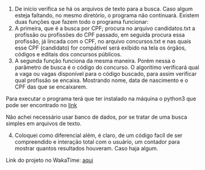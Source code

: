 1. De início verifica se há os arquivos de texto para a busca. Caso algum esteja faltando, no mesmo diretório, o programa não continuará.
Existem duas funções que fazem todo o programa funcionar:
2. A primeira, que é a busca por CPF; procura no arquivo candidatos.txt a profissão ou profissões do CPF passado, em seguida procura essa profissão, já lincada com o CPF, no arquivo concursos.txt e nas quais esse CPF (candidato) for compátivel será exibido na tela os órgãos, códigos e editais dos concursos públicos.
3. A segunda função funciona da mesma maneira. Porém nessa o parâmetro de busca é o código do concurso. O algorítimo verificará qual a vaga ou vagas disponível para o código buscado, para assim verificar qual profissão se encaixa. Mostrando nome, data de nascimento e o CPF das que se encaixarem.

Para executar o programa terá que ter instalado na máquina o python3 que pode ser encontrado no [link](https://www.python.org/)

Não achei necessário usar banco de dados, por se tratar de uma busca simples em arquivos de texto.

4. Coloquei como diferencial além, é claro, de um código facíl de ser compreendido e interação total com o usuário, um contador para mostrar quantos resultados houveram. Caso haja algum.

Link do projeto no WakaTime: [aqui](https://wakatime.com/share/@1ed55948-37f3-4ca3-9792-d3b08e3c56e6/722058cd-9e95-4d20-bfb7-ffdaf68e04fc.svg)

